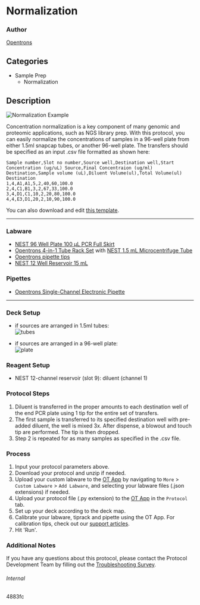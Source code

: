 # Normalization

### Author
[Opentrons](https://opentrons.com/)

## Categories
* Sample Prep
	* Normalization

## Description
![Normalization Example](https://opentrons-protocol-library-website.s3.amazonaws.com/custom-README-images/normalization/normalization_example.png)

Concentration normalization is a key component of many genomic and proteomic applications, such as NGS library prep. With this protocol, you can easily normalize the concentrations of samples in a 96-well plate from either 1.5ml snapcap tubes, or another 96-well plate. The transfers should be specified as an input .csv file formatted as shown here:

```
Sample number,Slot no number,Source well,Destination well,Start Concentration (ug/uL) Source,Final Concentraion (ug/ml) Destination,Sample volume (uL),Diluent Volume(ul),Total Volume(ul) Destination
1,4,A1,A1,5,2,40,60,100.0
2,4,C1,B1,3,2,67,33,100.0
3,4,D1,C1,10,2,20,80,100.0
4,4,E3,D1,20,2,10,90,100.0
```

You can also download and edit [this template](https://opentrons-protocol-library-website.s3.amazonaws.com/custom-README-images/4883fc/ex.csv).

---

### Labware
* [NEST 96 Well Plate 100 µL PCR Full Skirt](https://shop.opentrons.com/collections/verified-labware/products/nest-0-1-ml-96-well-pcr-plate-full-skirt)
* [Opentrons 4-in-1 Tube Rack Set](https://shop.opentrons.com/collections/verified-labware/products/tube-rack-set-1) with [NEST 1.5 mL Microcentrifuge Tube](https://shop.opentrons.com/collections/verified-consumables/products/nest-microcentrifuge-tubes)
* [Opentrons pipette tips](https://shop.opentrons.com/collections/opentrons-tips)
* [NEST 12 Well Reservoir 15 mL](https://shop.opentrons.com/collections/verified-labware/products/nest-12-well-reservoir-15-ml)

### Pipettes
* [Opentrons Single-Channel Electronic Pipette](https://shop.opentrons.com/collections/ot-2-pipettes/products/single-channel-electronic-pipette)

---

### Deck Setup
* if sources are arranged in 1.5ml tubes:  
![tubes](https://opentrons-protocol-library-website.s3.amazonaws.com/custom-README-images/4883fc/tuberack.png)

* if sources are arranged in a 96-well plate:  
![plate](https://opentrons-protocol-library-website.s3.amazonaws.com/custom-README-images/4883fc/plate.png)

### Reagent Setup
* NEST 12-channel reservoir (slot 9): diluent (channel 1)

### Protocol Steps
1. Diluent is transferred in the proper amounts to each destination well of the end PCR plate using 1 tip for the entire set of transfers.
2. The first sample is transferred to its specified destination well with pre-added diluent, the well is mixed 3x. After dispense, a blowout and touch tip are performed. The tip is then dropped.
3. Step 2 is repeated for as many samples as specified in the .csv file.

### Process
1. Input your protocol parameters above.
2. Download your protocol and unzip if needed.
3. Upload your custom labware to the [OT App](https://opentrons.com/ot-app) by navigating to `More` > `Custom Labware` > `Add Labware`, and selecting your labware files (.json extensions) if needed.
4. Upload your protocol file (.py extension) to the [OT App](https://opentrons.com/ot-app) in the `Protocol` tab.
5. Set up your deck according to the deck map.
6. Calibrate your labware, tiprack and pipette using the OT App. For calibration tips, check out our [support articles](https://support.opentrons.com/en/collections/1559720-guide-for-getting-started-with-the-ot-2).
7. Hit 'Run'.

### Additional Notes
If you have any questions about this protocol, please contact the Protocol Development Team by filling out the [Troubleshooting Survey](https://protocol-troubleshooting.paperform.co/).

###### Internal
4883fc
